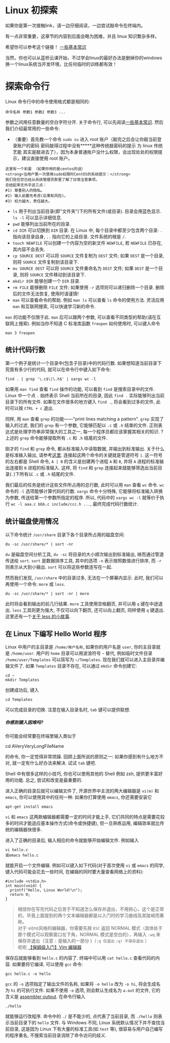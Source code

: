 # Linux 初探索

如果你是第一次接触link，请一边仔细阅读，一边尝试敲命令在终端内。

有一点非常重要，这章节的内容到后面会略为困难，并且 linux 知识繁杂多样。

希望你可以参考这个链接！
[一些基本常识](https://linux.cn/article-6160-1.html)

当然，你也可以从蓝桥云课开始，不过学会linux的最好办法是删掉你的windows换一个linux系统当开发环境，比任何临时的训练都有效！

# 探索命令行

Linux 命令行中的命令使用格式都是相同的:

```
命令名称 参数1 参数2 参数3 ...
```

参数之间用任意数量的空白字符分开. 关于命令行, 可以先阅读[一些基本常识](https://linux.cn/article-6160-1.html). 然后我们介绍最常用的一些命令:

- （重要）首先教一个命令 `sudo su` 进入 root 账户（敲完之后会让你敲当前登录账户的密码 密码敲得过程中没有*****这种传统敲密码的提示 为 linux 传统艺能 其实是敲进去了），因为本身普通账户没什么权限，会出现处处的权限提示，建议直接使用 root 账户。

```
这里有一个彩蛋 （如果你用的是centos的话）
<strong>当用户第一次使用sudo权限时CentOS的系统提示：</strong>
我们信任您已经从系统管理员那里了解了日常注意事项。
总结起来无外乎这三点：
#1) 尊重别人的隐私。
#2) 输入前要先考虑(后果和风险)。
#3) 权力越大，责任越大。
```

- `ls` 用于列出当前目录(即"文件夹")下的所有文件(或目录). 目录会用蓝色显示. `ls -l` 可以显示详细信息.
- `pwd` 能够列出当前所在的目录.
- `cd DIR` 可以切换到 `DIR` 目录. 在 Linux 中, 每个目录中都至少包含两个目录: `.` 指向该目录自身, `..` 指向它的上级目录. 文件系统的根是 `/`.
- `touch NEWFILE` 可以创建一个内容为空的新文件 `NEWFILE`, 若 `NEWFILE` 已存在, 其内容不会丢失.
- `cp SOURCE DEST` 可以将 `SOURCE` 文件复制为 `DEST` 文件; 如果 `DEST` 是一个目录, 则将 `SOURCE` 文件复制到该目录下.
- `mv SOURCE DEST` 可以将 `SOURCE` 文件重命名为 `DEST` 文件; 如果 `DEST` 是一个目录, 则将 `SOURCE` 文件移动到该目录下.
- `mkdir DIR` 能够创建一个 `DIR` 目录.
- `rm FILE` 能够删除 `FILE` 文件; 如果使用 `-r` 选项则可以递归删除一个目录. 删除后的文件无法恢复, 使用时请谨慎!
- `man` 可以查看命令的帮助. 例如 `man ls` 可以查看 `ls` 命令的使用方法. 灵活应用 `man` 和互联网搜索, 可以快速学习新的命令.

`man` 的功能不仅限于此. `man` 后可以跟两个参数, 可以查看不同类型的帮助(请在互联网上搜索). 例如当你不知道 C 标准库函数 `freopen` 如何使用时, 可以键入命令

```
man 3 freopen
```

## <strong>统计代码行数</strong>

第一个例子是统计一个目录中(包含子目录)中的代码行数. 如果想知道当前目录下究竟有多少行的代码, 就可以在命令行中键入如下命令:

```
find . | grep '\.c$\|\.h$' | xargs wc -l
```

如果用 `man find` 查看 `find` 操作的功能, 可以看到 `find` 是搜索目录中的文件. Linux 中一个点 `.` 始终表示 Shell 当前所在的目录, 因此 `find .` 实际能够列出当前目录下的所有文件. 如果在文件很多的地方键入 `find .`, 将会看到过多的文件, 此时可以按 `CTRL + c` 退出.

同样, 用 `man` 查看 `grep` 的功能——"print lines matching a pattern". `grep` 实现了输入的过滤, 我们的 `grep` 有一个参数, 它能够匹配以 `.c` 或 `.h` 结束的文件. 正则表达式是处理字符串非常强大的工具之一, 每一个程序员都应该掌握其相关的知识. ? 上述的 `grep` 命令能够提取所有 `.c` 和 `.h` 结尾的文件.

刚才的 `find` 和 `grep` 命令, 都从标准输入中读取数据, 并输出到标准输出. 关于什么是标准输入输出, 请参考[这里](http://en.wikipedia.org/wiki/Standard_streams). 连接起这两个命令的关键就是管道符号 `|`. 这一符号的左右都是 Shell 命令, `A | B` 的含义是创建两个进程 `A` 和 `B`, 并将 `A` 进程的标准输出连接到 `B` 进程的标准输入. 这样, 将 `find` 和 `grep` 连接起来就能够筛选出当前目录(`.`)下所有以 `.c` 或 `.h` 结尾的文件.

我们最后的任务是统计这些文件所占用的总行数, 此时可以用 `man` 查看 `wc` 命令. `wc` 命令的 `-l` 选项能够计算代码的行数. `xargs` 命令十分特殊, 它能够将标准输入转换为参数, 传送给第一个参数所指定的程序. 所以, 代码中的 `xargs wc -l` 就等价于执行 `wc -l aaa.c bbb.c include/ccc.h ...`, 最终完成代码行数统计.

## <strong>统计磁盘使用情况</strong>

以下命令统计 `/usr/share` 目录下各个目录所占用的磁盘空间:

```
du -sc /usr/share/* | sort -nr
```

`du` 是磁盘空间分析工具, `du -sc` 将目录的大小顺次输出到标准输出, 继而通过管道传送给 `sort`. `sort` 是数据排序工具, 其中的选项 `-n` 表示按照数值进行排序, 而 `-r` 则表示从大到小输出. `sort` 可以将这些参数连写在一起.

然而我们发现, `/usr/share` 中的目录过多, 无法在一个屏幕内显示. 此时, 我们可以再使用一个命令: `more` 或 `less`.

```
du -sc /usr/share/* | sort -nr | more
```

此时将会看到输出的前几行结果. `more` 工具使用空格翻页, 并可以用 `q` 键在中途退出. `less` 工具则更为强大, 不仅可以向下翻页, 还可以向上翻页, 同样使用 `q` 键退出. 这里还有一个[关于 less 的小故事](http://en.wikipedia.org/wiki/Less_(Unix)).

## <strong>在 Linux 下编写 Hello World 程序</strong>

Linux 中用户的主目录是 `/home/用户名称`, 如果你的用户名是 `user`, 你的主目录就是 `/home/user`. 用户的 `home` 目录可以用波浪符号 `~` 替代, 例如临时文件目录 `/home/user/Templates` 可以简写为 `~/Templates`. 现在我们就可以进入主目录并编辑文件了. 如果 `Templates` 目录不存在, 可以通过 `mkdir` 命令创建它:

```
cd ~
mkdir Templates
```

创建成功后, 键入

```
cd Templates
```

可以完成目录的切换. 注意在输入目录名时, `tab` 键可以提供联想.

##### <strong> 你感到键入困难吗?</strong>

你可能会经常要在终端里输入类似于

cd AVeryVeryLongFileName

的命令, 你一定觉得非常烦躁. 回顾上面所说的原则之一: 如果你感到有什么地方不对, 就一定有什么好办法来解决. 试试 `tab` 键吧.

Shell 中有很多这样的小技巧, 你也可以使用其他的 Shell 例如 zsh, 提供更丰富好用的功能. 总之, 尝试和改变是最重要的.

进入正确的目录后就可以编辑文件了, 开源世界中主流的两大编辑器是 `vi(m)` 和 `emacs`, 你可以使用其中的任何一种. 如果你打算使用 `emacs`, 你还需要安装它

```
apt-get install emacs
```

`vi` 和 `emacs` 这两款编辑器都需要一定的时间才能上手, 它们共同的特点是需要花较多的时间才能适应基本操作方式(命令或快捷键), 但一旦熟练运用, 编辑效率就比传统的编辑器快很多.

进入了正确的目录后, 输入相应的命令就能够开始编辑文件. 例如输入

```
vi hello.c
或emacs hello.c
```

就能开启一个文件编辑. 例如可以键入如下代码(对于首次使用 `vi` 或 `emacs` 的同学, 键入代码可能会花去一些时间, 在编辑的同时要大量查看网络上的资料):

```
#include <stdio.h>
int main(void) {
  printf("Hello, Linux World!\n");
  return 0;
}
```

> 相信你在写完代码之后苦于不知道怎么保存并退出，不用担心，这个是正常的，毕竟上面提到的两个文本编辑器都是以入门时的学习曲线及其陡峭而著称。<br/>对于 vi(m)风格的编辑器，你需要先按 `ESC` 返回 NORMAL 模式（具体处于那个模式可以观察窗口左下角，NORMAL 模式是空白的），再输入 `:wq` 来保存并退出（注意 `:` 是输入的一部分 )（`:q 仅退出` `:q! 不保存退出` ）<br/>呃呃 [【保姆级入门】Vim 编辑器](https://www.bilibili.com/video/BV13t4y1t7Wg)

保存后就能够看到 `hello.c` 的内容了. 终端中可以用 `cat hello.c` 查看代码的内容. 如果要将它编译, 可以使用 `gcc` 命令:

```
gcc hello.c -o hello
```

`gcc` 的 `-o` 选项指定了输出文件的名称, 如果将 `-o hello` 改为 `-o hi`, 将会生成名为 `hi` 的可执行文件. 如果不使用 `-o` 选项, 则会默认生成名为 `a.out` 的文件, 它的含义是 [assembler output](http://en.wikipedia.org/wiki/A.out). 在命令行输入

```
./hello
```

就能够运行改程序. 命令中的 `./` 是不能少的, 点代表了当前目录, 而 `./hello` 则表示当前目录下的 `hello` 文件. 与 Windows 不同, Linux 系统默认情况下并不查找当前目录, 这是因为 Linux 下有大量的标准工具(如 `test` 等), 很容易与用户自己编写的程序重名, 不搜索当前目录消除了命令访问的歧义.

